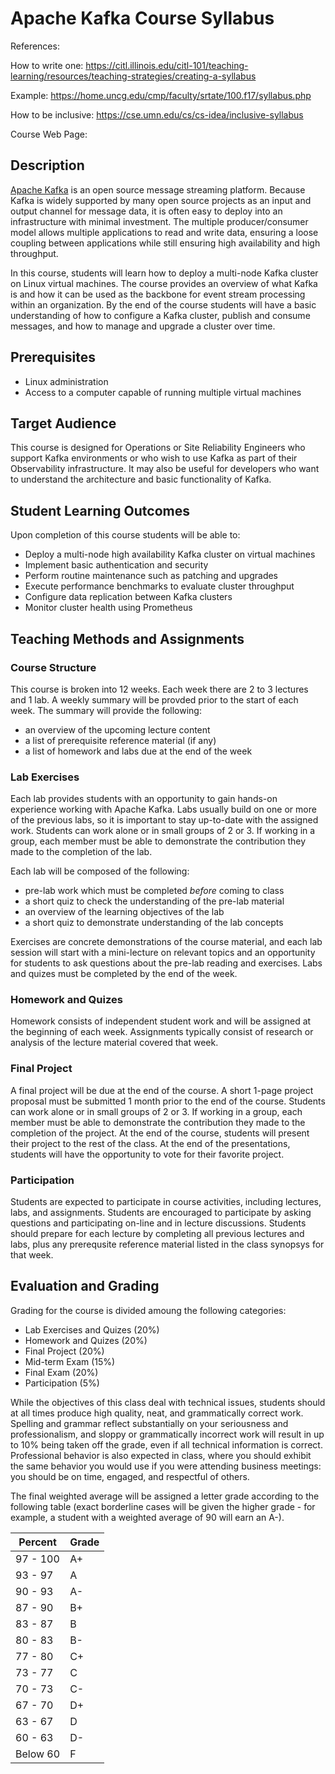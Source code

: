 # Apache Kafka Course Syllabus

References:

How to write one:
https://citl.illinois.edu/citl-101/teaching-learning/resources/teaching-strategies/creating-a-syllabus

Example:
https://home.uncg.edu/cmp/faculty/srtate/100.f17/syllabus.php

How to be inclusive:
https://cse.umn.edu/cs/cs-idea/inclusive-syllabus



Course Web Page:

## Description

[Apache Kafka](https://kafka.apache.org/) is an open source message
streaming platform.  Because Kafka is widely supported by many open source
projects as an input and output channel for message data, it is often
easy to deploy into an infrastructure with minimal investment. 
The multiple producer/consumer model allows multiple applications to
read and write data, ensuring a loose coupling between applications
while still ensuring high availability and high throughput.

In this course, students will learn how to deploy a multi-node
Kafka cluster on Linux virtual machines.  The course provides an overview of
what Kafka is and how it can be used as the backbone for event stream processing
within an organization.  By the end of the course students will have a basic
understanding of how to configure a Kafka cluster, publish and consume messages,
and how to manage and upgrade a cluster over time.

## Prerequisites

* Linux administration
* Access to a computer capable of running multiple virtual machines

## Target Audience

This course is designed for Operations or Site Reliability Engineers who support
Kafka environments or who wish to use Kafka as part of their Observability
infrastructure.  It may also be useful for developers who want to understand the
architecture and basic functionality of Kafka.

## Student Learning Outcomes

Upon completion of this course students will be able to:

* Deploy a multi-node high availability Kafka cluster on virtual machines
* Implement basic authentication and security
* Perform routine maintenance such as patching and upgrades
* Execute performance benchmarks to evaluate cluster throughput
* Configure data replication between Kafka clusters
* Monitor cluster health using Prometheus

## Teaching Methods and Assignments

### Course Structure

This course is broken into 12 weeks.  Each week there are 2 to 3 lectures
and 1 lab.  A weekly summary will be provded prior to the start of each week.
The summary will provide the following:

* an overview of the upcoming lecture content
* a list of prerequisite reference material (if any)
* a list of homework and labs due at the end of the week

### Lab Exercises

Each lab provides students with an opportunity to gain hands-on experience
working with Apache Kafka.  Labs usually build on one or more of the previous
labs, so it is important to stay up-to-date with the assigned work.  Students
can work alone or in small groups of 2 or 3.  If working in a group, each member must
be able to demonstrate the contribution they made to the completion of the lab.

Each lab will be composed of the following:
* pre-lab work which must be completed _before_ coming to class
* a short quiz to check the understanding of the pre-lab material
* an overview of the learning objectives of the lab
* a short quiz to demonstrate understanding of the lab concepts

Exercises are concrete demonstrations of the course material, and each lab
session will start with a mini-lecture on relevant topics and an opportunity
for students to ask questions about the pre-lab reading and exercises.
Labs and quizes must be completed by the end of the week.

### Homework and Quizes

Homework consists of independent student work and will be assigned at the
beginning of each week.  Assignments typically consist of research or
analysis of the lecture material covered that week.

### Final Project

A final project will be due at the end of the course.  A short 1-page project
proposal must be submitted 1 month prior to the end of the course.
Students can work alone or in small groups of 2 or 3.  If working in a group,
each member must be able to demonstrate the contribution they made to the
completion of the project.  At the end of the course, students will present
their project to the rest of the class.  At the end of the presentations,
students will have the opportunity to vote for their favorite project.

### Participation

Students are expected to participate in course activities, including
lectures, labs, and assignments.  Students are encouraged to participate
by asking questions and participating on-line and in lecture discussions.
Students should prepare for each lecture by completing all
previous lectures and labs, plus any prerequsite reference material
listed in the class synopsys for that week.

## Evaluation and Grading

Grading for the course is divided amoung the following categories:

* Lab Exercises and Quizes (20%)
* Homework and Quizes (20%)
* Final Project (20%)
* Mid-term Exam (15%)
* Final Exam (20%)
* Participation (5%)

While the objectives of this class deal with technical issues, students should
at all times produce high quality, neat, and grammatically correct work.
Spelling and grammar reflect substantially on your seriousness and
professionalism, and sloppy or grammatically incorrect work will result in up
to 10% being taken off the grade, even if all technical information is correct.
Professional behavior is also expected in class, where you should exhibit the
same behavior you would use if you were attending business meetings:
you should be on time, engaged, and respectful of others.

The final weighted average will be assigned a letter grade according to the
following table (exact borderline cases will be given the higher grade - for
example, a student with a weighted average of 90 will earn an A-).

| Percent  | Grade |
|----------|-------|
| 97 - 100 |   A+  |
| 93 - 97  |   A   |
| 90 - 93  |   A-  |
| 87 - 90  |   B+  |
| 83 - 87  |   B   |
| 80 - 83  |   B-  |
| 77 - 80  |   C+  |
| 73 - 77  |   C   |
| 70 - 73  |   C-  |
| 67 - 70  |   D+  |
| 63 - 67  |   D   |
| 60 - 63  |   D-  |
| Below 60 |   F   |
